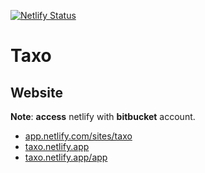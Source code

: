 [![Netlify Status](https://api.netlify.com/api/v1/badges/720e71c6-4d48-47e4-b5bf-5f6d1e54fa8f/deploy-status)](https://app.netlify.com/sites/taxo/deploys)

# Taxo

## Website

**Note**: **access** netlify with **bitbucket** account.

- [app.netlify.com/sites/taxo](https://app.netlify.com/sites/taxo)
- [taxo.netlify.app](https://taxo.netlify.app/)
- [taxo.netlify.app/app](https://taxo.netlify.app/app/)


